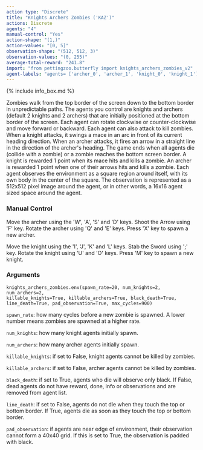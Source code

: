 ```yaml
---
action type: "Discrete"
title: "Knights Archers Zombies ('KAZ')"
actions: Discrete
agents: "4"
manual-control: "Yes"
action-shape: "(1,)"
action-values: "[0, 5]"
observation-shape: "(512, 512, 3)"
observation-values: "(0, 255)"
average-total-reward: "241.8"
import: "from pettingzoo.butterfly import knights_archers_zombies_v2"
agent-labels: "agents= ['archer_0', 'archer_1', 'knight_0', 'knight_1']"
---
```


{% include info_box.md %}



Zombies walk from the top border of the screen down to the bottom border in unpredictable paths. The agents you control are knights and archers (default 2 knights and 2 archers) that are initially positioned at the bottom border of the screen. Each agent can rotate clockwise or counter-clockwise and move forward or backward. Each agent can also attack to kill zombies. When a knight attacks, it swings a mace in an arc in front of its current heading direction. When an archer attacks, it fires an arrow in a straight line in the direction of the archer's heading. The game ends when all agents die (collide with a zombie) or a zombie reaches the bottom screen border. A knight is rewarded 1 point when its mace hits and kills a zombie. An archer is rewarded 1 point when one of their arrows hits and kills a zombie. Each agent observes the environment as a square region around itself, with its own body in the center of the square. The observation is represented as a 512x512 pixel image around the agent, or in other words, a 16x16 agent sized space around the agent.

### Manual Control

Move the archer using the 'W', 'A', 'S' and 'D' keys. Shoot the Arrow using 'F' key. Rotate the archer using 'Q' and 'E' keys.
Press 'X' key to spawn a new archer.

Move the knight using the 'I', 'J', 'K' and 'L' keys. Stab the Sword using ';' key. Rotate the knight using 'U' and 'O' keys.
Press 'M' key to spawn a new knight.



### Arguments

```
knights_archers_zombies.env(spawn_rate=20, num_knights=2, num_archers=2,
killable_knights=True, killable_archers=True, black_death=True, line_death=True, pad_observation=True, max_cycles=900)
```


`spawn_rate`:  how many cycles before a new zombie is spawned. A lower number means zombies are spawned at a higher rate.

`num_knights`:  how many knight agents initially spawn.

`num_archers`:  how many archer agents initially spawn.

`killable_knights`:  if set to False, knight agents cannot be killed by zombies.

`killable_archers`:  if set to False, archer agents cannot be killed by zombies.

`black_death`:  if set to True, agents who die will observe only black. If False, dead agents do not have reward, done, info or observations and are removed from agent list.

`line_death`:  if set to False, agents do not die when they touch the top or bottom border. If True, agents die as soon as they touch the top or bottom border.

`pad_observation`:  if agents are near edge of environment, their observation cannot form a 40x40 grid. If this is set to True, the observation is padded with black.
